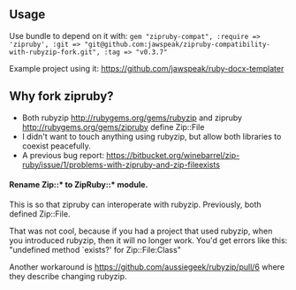 ## Usage
Use bundle to depend on it with:
`gem "zipruby-compat", :require => 'zipruby', :git => "git@github.com:jawspeak/zipruby-compatibility-with-rubyzip-fork.git", :tag => "v0.3.7"`

Example project using it:
https://github.com/jawspeak/ruby-docx-templater


## Why fork zipruby?
* Both rubyzip http://rubygems.org/gems/rubyzip and zipruby http://rubygems.org/gems/zipruby define Zip::File
* I didn't want to touch anything using rubyzip, but allow both libraries to coexist peacefully. 
* A previous bug report: https://bitbucket.org/winebarrel/zip-ruby/issue/1/problems-with-zipruby-and-zip-fileexists 

#### Rename Zip::* to ZipRuby::* module.
This is so that zipruby can interoperate with rubyzip. Previously, both defined Zip::File.
    
That was not cool, because if you had a project that used rubyzip, when you introduced rubyzip, then it will no longer work. You'd get errors like this: "undefined method `exists?' for Zip::File:Class"
    
Another workaround is https://github.com/aussiegeek/rubyzip/pull/6 where they describe changing rubyzip.
